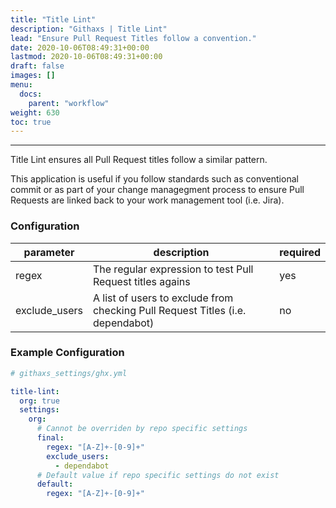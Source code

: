 ```yaml
---
title: "Title Lint"
description: "Githaxs | Title Lint"
lead: "Ensure Pull Request Titles follow a convention."
date: 2020-10-06T08:49:31+00:00
lastmod: 2020-10-06T08:49:31+00:00
draft: false
images: []
menu:
  docs:
    parent: "workflow"
weight: 630
toc: true
---
```


---

Title Lint ensures all Pull Request titles follow a similar pattern.

This application is useful if you follow standards such as conventional commit or as part of your change managegment process to ensure Pull Requests are linked back to your work management tool (i.e. Jira).

### Configuration

|parameter|description|required|
|---|---|---|
|regex| The regular expression to test Pull Request titles agains| yes |
|exclude_users| A list of users to exclude from checking Pull Request Titles (i.e. dependabot) | no |

### Example Configuration

```yaml
# githaxs_settings/ghx.yml

title-lint:
  org: true
  settings:
    org:
      # Cannot be overriden by repo specific settings
      final:
        regex: "[A-Z]+-[0-9]+"
        exclude_users:
          - dependabot
      # Default value if repo specific settings do not exist
      default:
        regex: "[A-Z]+-[0-9]+"
```
